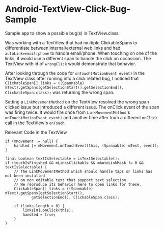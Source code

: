 # Android-TextView-Click-Bug-Sample
Sample app to show a possible bug(s) in TextView.class


  Was working with a TextView that had multiple ClickableSpans to differentiate between internal/external web links and had `autoLink=email|phone` to handle email/phone. When touching on one of the links, it would use a different span to handle the click on occassion. The TextView with id of `wrongClick` would demonstrate that behavior. 

After looking through the code for `onTouch(MotionEvent event)` in the TextView class after running into a click related bug, I noticed that `ClickableSpan[] links = ((Spannable) mText).getSpans(getSelectionStart(),getSelectionEnd(), ClickableSpan.class);` was returning the wrong span.

Setting a `LinkMovementMethod` on the TextView resolved the wrong span clicked issue but introduced a different issue. The onClick event of the span was firing twice. It would fire once from `LinkMovementMethod`'s `onTouch(MotionEvent event)` and another time after from a different `onClick` call in the TextView's `onTouch`.

  Relevant Code in the TextView
  
  ``` 
  if (mMovement != null) {
      handled |= mMovement.onTouchEvent(this, (Spannable) mText, event);
  }

  final boolean textIsSelectable = isTextSelectable();
  if (touchIsFinished && mLinksClickable && mAutoLinkMask != 0 && textIsSelectable) {
      // The LinkMovementMethod which should handle taps on links has not been installed
      // on non editable text that support text selection.
      // We reproduce its behavior here to open links for these.
      ClickableSpan[] links = ((Spannable) mText).getSpans(getSelectionStart(),
              getSelectionEnd(), ClickableSpan.class);

      if (links.length > 0) {
          links[0].onClick(this);
          handled = true;
      }
  }
  ```
  
  
